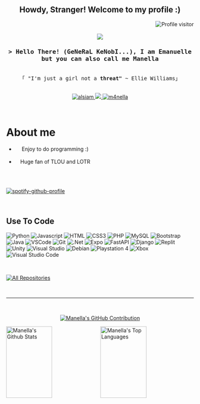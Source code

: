 
<h2 align="center">
  Howdy, Stranger! Welcome to my profile :)
  
</h2>

<a href="https://komarev.com/ghpvc/?username=m4nella">
  <img align="right" src="https://komarev.com/ghpvc/?username=m4nella&label=Visitors&color=0e75b6&style=flat" alt="Profile visitor" />
</a>


<p align="center">
<br />
  <br />
<img src="ellie.gif">

  
</p>







<!-- Intro  -->
<h3 align="center">
        <samp>&gt; Hello There! (GeNeRaL KeNobI...), I am
                <b>Emanuelle </b>
          but you can also call me Manella
        </samp>
<!--  <img src="https://media.giphy.com/media/lqp9quCpMASNyerNWq/giphy.gif" width="30"> -->
</h3>

<p align="center"> 
  <samp>
    <br>
    「 "I'm just a girl not a <b>threat"</b> ~ Ellie Williams」
    <br>
    <br>
  </samp>
</p>

<p align="center">
 <a href="https://linkedin.com/in/emanuelle-silva-16502a223/" target="_blank">
  <img src="https://img.shields.io/badge/LinkedIn-0077B5?style=for-the-badge&logo=linkedin&logoColor=white" alt="alsiam"/>
 </a>
 <!-- <a href="https://dev.to/m4nella" target="_blank">
  <img src="https://img.shields.io/badge/dev.to-0A0A0A?style=for-the-badge&logo=dev.to&logoColor=white" alt="m4nella" />
 </a> -->
 <a target='_blank' href="https://twitch.tv/m4nella">
        <img src="https://img.shields.io/badge/Twitch-9146FF?style=for-the-badge&logo=twitch&logoColor=white">
  </a>
 <a href="https://instagram.com/_memaruelle/" target="_blank">
  <img src="https://img.shields.io/badge/Instagram-fe4164?style=for-the-badge&logo=instagram&logoColor=white" alt="m4nella" />
 </a>
<!--  <a href="https://discord.gg/---------" target="_blank">[<img src="https://img.shields.io/badge/Discord-7289DA?style=for-the-badge&logo=discord&logoColor=white" target="_blank">](https://img.shields.io/badge/Discord-7289DA?style=for-the-badge&logo=discord&logoColor=white)</a> -->
  <!--   ![Steam](https://img.shields.io/badge/steam-%23000000.svg?style=for-the-badge&logo=steam&logoColor=white   -->
  <!-- ![Riot Games](https://img.shields.io/badge/riotgames-D32936.svg?style=for-the-badge&logo=riotgames&logoColor=white) --> 
</p>
<br />


<!-- About Section -->
 # About me 
 
<p>
  
 - &emsp;     Enjoy to do programming :) <br/><br/>
 - &emsp;Huge fan of TLOU and LOTR <br/><br/>   <!-- meu discord: .cybermancer       (jogo valorant, league of legends, rainbow six, dead by daylight, overwatch e ETC... NERD ALERT T.T --> 
<!--  - &emsp;Reach me anytime: jesussilvaemanuelle@gmail.com<br/><br/> -->

</p>


<!--
Eu sabia que você (sim, exatamente VOCÊ rsrs) iria vir ver  o meu código do spotify. . . fique à vontade 

e sim, eu fiz gambiarra ali em cima xd
 -->




<br/>

[![spotify-github-profile](https://spotify-github-profile.vercel.app/api/view?uid=bts.armys&cover_image=true&theme=default&show_offline=true&background_color=1b0326&interchange=false&bar_color=3caa49&bar_color_cover=false)](https://spotify-github-profile.vercel.app/api/view?uid=bts.armys&redirect=true)

<br/>


## Use To Code

![Python](https://img.shields.io/badge/python-3670A0?style=for-the-badge&logo=python&logoColor=ffdd54)
![Javascript](https://img.shields.io/badge/Javascript-F0DB4F?style=for-the-badge&labelColor=black&logo=javascript&logoColor=F0DB4F)
![HTML](https://img.shields.io/badge/HTML5-E34F26?style=for-the-badge&logo=html5&logoColor=white)
![CSS3](https://img.shields.io/badge/CSS3-1572B6?style=for-the-badge&logo=css3&logoColor=white)
![PHP](https://img.shields.io/badge/php-%23777BB4.svg?style=for-the-badge&logo=php&logoColor=white)
![MySQL](https://img.shields.io/badge/mysql-%2300f.svg?style=for-the-badge&logo=mysql&logoColor=white)
![Bootstrap](https://img.shields.io/badge/Bootstrap-563D7C?style=for-the-badge&logo=bootstrap&logoColor=white)
![Java](https://img.shields.io/badge/java-%23ED8B00.svg?style=for-the-badge&logo=openjdk&logoColor=white)
![VSCode](https://img.shields.io/badge/Visual_Studio-0078d7?style=for-the-badge&logo=visual%20studio&logoColor=white)
![Git](https://img.shields.io/badge/Git-F05032?style=for-the-badge&logo=git&logoColor=white)
![.Net](https://img.shields.io/badge/.NET-5C2D91?style=for-the-badge&logo=.net&logoColor=white)
![Expo](https://img.shields.io/badge/expo-1C1E24?style=for-the-badge&logo=expo&logoColor=#D04A37)
![FastAPI](https://img.shields.io/badge/FastAPI-005571?style=for-the-badge&logo=fastapi)
![Django](https://img.shields.io/badge/django-%23092E20.svg?style=for-the-badge&logo=django&logoColor=white)
![Replit](https://img.shields.io/badge/Replit-DD1200?style=for-the-badge&logo=Replit&logoColor=white)
![Unity](https://img.shields.io/badge/unity-%23000000.svg?style=for-the-badge&logo=unity&logoColor=white)
![Visual Studio](https://img.shields.io/badge/Visual%20Studio-5C2D91.svg?style=for-the-badge&logo=visual-studio&logoColor=white) 
![Debian](https://img.shields.io/badge/Debian-D70A53?style=for-the-badge&logo=debian&logoColor=white)
![Playstation 4](https://img.shields.io/badge/Playstation%204-003791?style=for-the-badge&logo=playstation-4&logoColor=white)
![Xbox](https://img.shields.io/badge/xbox-%23107C10.svg?style=for-the-badge&logo=xbox&logoColor=white)
![Visual Studio Code](https://img.shields.io/badge/Visual%20Studio%20Code-0078d7.svg?style=for-the-badge&logo=visual-studio-code&logoColor=white)


<!-- ![Pandas](https://img.shields.io/badge/pandas-%23150458.svg?style=for-the-badge&logo=pandas&logoColor=white) -->

<br/>

<p align="left">
  <a href="https://github.com/m4nella?tab=repositories" target="_blank"><img alt="All Repositories" title="All Repositories" src="https://img.shields.io/badge/-All%20Repos-2962FF?style=for-the-badge&logo=koding&logoColor=white"/></a>
</p>

<br/>
<hr/>
<br/>

<!-- <p align="center">
  <a href="https://github.com/m4nella">
    <img src="https://github-readme-streak-stats.herokuapp.com/?user=m4nella&theme=radical&border=7F3FBF&background=0D1117" alt="Manella's GitHub streak"/>
  </a>
</p>
 -->
<p align="center">
  <a href="https://github.com/m4nella">
    <img src="https://github-profile-summary-cards.vercel.app/api/cards/profile-details?username=m4nella&theme=radical" alt="Manella's GitHub Contribution"/>
  </a>
</p>

<a> 
    <a href="https://github.com/m4nella"><img alt="Manella's Github Stats" src="https://denvercoder1-github-readme-stats.vercel.app/api?username=m4nella&show_icons=true&count_private=true&theme=react&border_color=7F3FBF&bg_color=0D1117&title_color=F85D7F&icon_color=F8D866" height="192px" width="49.5%"/></a>
  <a href="https://github.com/m4nella"><img alt="Manella's Top Languages" src="https://denvercoder1-github-readme-stats.vercel.app/api/top-langs/?username=m4nella&langs_count=8&layout=compact&theme=react&border_color=7F3FBF&bg_color=0D1117&title_color=F85D7F&icon_color=F8D866" height="192px" width="49.5%"/></a>
  <br/>
</a>

